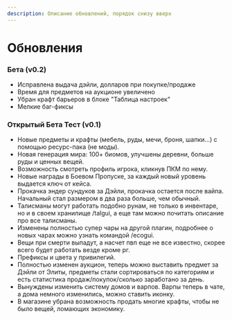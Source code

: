 ```yaml
---
description: Описание обновлений, порядок снизу вверх
---
```


# Обновления

### **Бета (v0.2)**

* Исправлена выдача дэйли, долларов при покупке/продаже
* Время для предметов на аукционе увеличено
* Убран крафт барьеров в блоке "Таблица настроек"
* Мелкие баг-фиксы





### **Открытый Бета Тест (v0.1)**

* &#x20;Новые предметы и крафты (мебель, руды, мечи, броня, шапки...) с помощью ресурс-пака (не моды).
* &#x20;Новая генерация мира: 100+ биомов, улучшены деревни, больше руды и ценных вещей.
* &#x20;Возможность смотреть профиль игрока, кликнув ПКМ по нему.
* &#x20;Новые награды в Боевом Пропуске, за каждый новый уровень выдается ключ от кейса.
* &#x20;Прокачка эндер сундуков за Дэйли, прокачка остается после вайпа. Начальный стал размером в два раза больше, чем обычный.
* &#x20;Талисманы могут работать подобно рунам, не только в инвентаре, но и в своем хранилище /talgui, а еще там можно почитать описание про все талисманы.
* &#x20;Изменены полностью супер чары на другой плагин, подробнее о новых чарах можно узнать командой /ecogui.
* &#x20;Вещи при смерти выпадут, а насчет пвп еще не все известно, скорее всего будет работать везде кроме рг.
* &#x20;Префиксы и цвета у привилегий.
* &#x20;Полностью изменен аукцион, теперь можно выставить предмет за Дэйли от Элиты, предметы стали сортироваться по категориям и есть статистика продаж/покупок/сколько заработано за день.
* &#x20;Вынуждены изменить систему домов и варпов. Варпы теперь в чате, а дома немного изменились, можно ставить иконку.
* &#x20;В магазине убрана возможность продать многие крафты, чтобы не было вещей, ломающих экономику.
